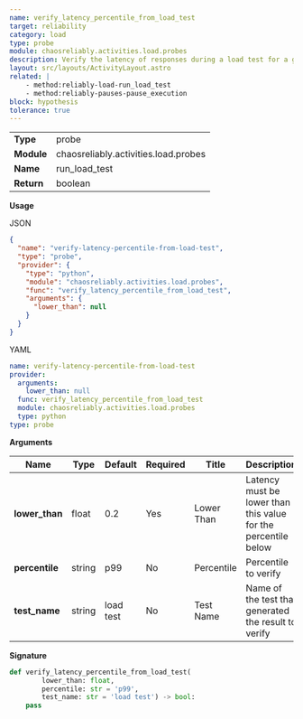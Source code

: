 ```yaml
---
name: verify_latency_percentile_from_load_test
target: reliability
category: load
type: probe
module: chaosreliably.activities.load.probes
description: Verify the latency of responses during a load test for a given percentile
layout: src/layouts/ActivityLayout.astro
related: |
    - method:reliably-load-run_load_test
    - method:reliably-pauses-pause_execution
block: hypothesis
tolerance: true
---
```


|            |                                     |
| ---------- | ----------------------------------- |
| **Type**   | probe                              |
| **Module** | chaosreliably.activities.load.probes |
| **Name**   | run_load_test                        |
| **Return** | boolean                                |

**Usage**

JSON

```json
{
  "name": "verify-latency-percentile-from-load-test",
  "type": "probe",
  "provider": {
    "type": "python",
    "module": "chaosreliably.activities.load.probes",
    "func": "verify_latency_percentile_from_load_test",
    "arguments": {
      "lower_than": null
    }
  }
}
```

YAML

```yaml
name: verify-latency-percentile-from-load-test
provider:
  arguments:
    lower_than: null
  func: verify_latency_percentile_from_load_test
  module: chaosreliably.activities.load.probes
  type: python
type: probe
```

**Arguments**

| Name             | Type    | Default | Required | Title             | Description                                                                                                 |
| ---------------- | ------- | ------- | -------- | ----------------- | ----------------------------------------------------------------------------------------------------------- |
| **lower_than**     | float  |   0.2   | Yes      | Lower Than | Latency must be lower than this value for the percentile below          |
| **percentile**         | string | p99    | No      | Percentile              | Percentile to verify                                                    |
| **test_name**         | string | load test     | No      | Test Name              | Name of the test that generated the result to verify                                                    |

**Signature**

```python
def verify_latency_percentile_from_load_test(
        lower_than: float,
        percentile: str = 'p99',
        test_name: str = 'load test') -> bool:
    pass
```
